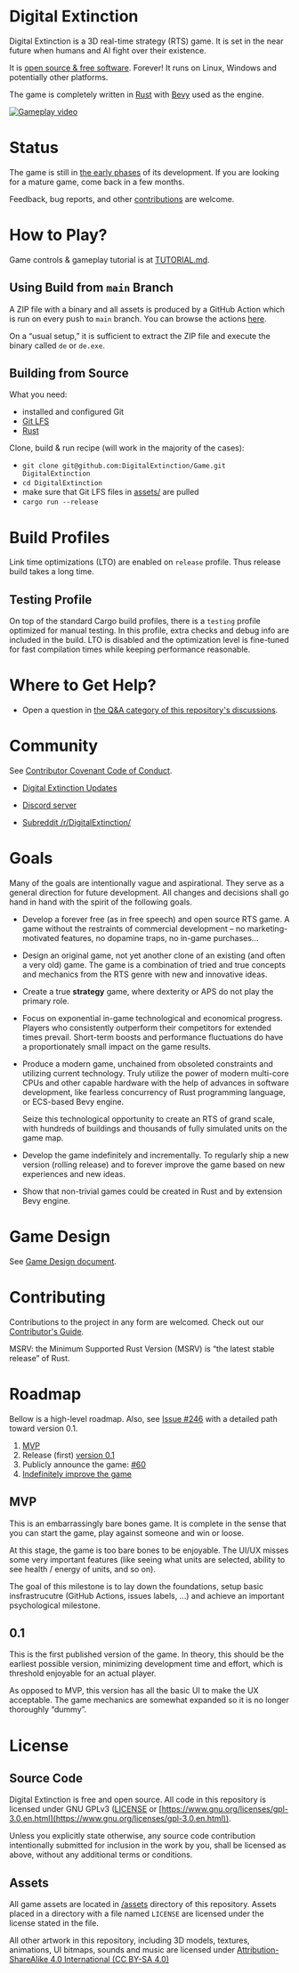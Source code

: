 # Digital Extinction

Digital Extinction is a 3D real-time strategy (RTS) game. It is set in the near
future when humans and AI fight over their existence.

It is [open source & free software](#license). Forever! It runs on Linux,
Windows and potentially other platforms.

The game is completely written in [Rust](https://www.rust-lang.org/) with
[Bevy](https://bevyengine.org/) used as the engine.

[![Gameplay video](video.png)](https://youtu.be/99_xCjOT5ZM)

# Status

The game is still in [the early phases](#roadmap) of its development. If you
are looking for a mature game, come back in a few months.

Feedback, bug reports, and other [contributions](#contributing) are welcome.

# How to Play?

Game controls & gameplay tutorial is at [TUTORIAL.md](/TUTORIAL.md).

## Using Build from `main` Branch

A ZIP file with a binary and all assets is produced by a GitHub Action which is
run on every push to `main` branch. You can browse the actions
[here](https://github.com/DigitalExtinction/Game/actions).

On a “usual setup,” it is sufficient to extract the ZIP file and execute the
binary called `de` or `de.exe`.

## Building from Source

What you need:

* installed and configured Git
* [Git LFS](https://git-lfs.github.com/)
* [Rust](https://www.rust-lang.org/tools/install)

Clone, build & run recipe (will work in the majority of the cases):

* `git clone git@github.com:DigitalExtinction/Game.git DigitalExtinction`
* `cd DigitalExtinction`
* make sure that Git LFS files in [assets/](assets/) are pulled
* `cargo run --release`

# Build Profiles

Link time optimizations (LTO) are enabled on `release` profile. Thus release
build takes a long time.

## Testing Profile

On top of the standard Cargo build profiles, there is a `testing` profile
optimized for manual testing. In this profile, extra checks and debug info are
included in the build. LTO is disabled and the optimization level is fine-tuned
for fast compilation times while keeping performance reasonable.

# Where to Get Help?

* Open a question in [the Q&A category of this repository's
  discussions](https://github.com/DigitalExtinction/Game/discussions/categories/q-a).

# Community

See [Contributor Covenant Code of Conduct](CODE_OF_CONDUCT.md).

* [Digital Extinction Updates](https://mgn.cz/categories/de-updates/)

* [Discord server](https://discord.gg/vHMFuCWGSX)

* [Subreddit /r/DigitalExtinction/](https://www.reddit.com/r/DigitalExtinction/)

# Goals

Many of the goals are intentionally vague and aspirational. They serve as a
general direction for future development. All changes and decisions shall go
hand in hand with the spirit of the following goals.

* Develop a forever free (as in free speech) and open source RTS game. A game
  without the restraints of commercial development – no marketing-motivated
  features, no dopamine traps, no in-game purchases…

* Design an original game, not yet another clone of an existing (and often a
  very old) game. The game is a combination of tried and true concepts and
  mechanics from the RTS genre with new and innovative ideas.

* Create a true **strategy** game, where dexterity or APS do not play the
  primary role.

* Focus on exponential in-game technological and economical progress. Players
  who consistently outperform their competitors for extended times prevail.
  Short-term boosts and performance fluctuations do have a proportionately
  small impact on the game results.

* Produce a modern game, unchained from obsoleted constraints and utilizing
  current technology. Truly utilize the power of modern multi-core CPUs and
  other capable hardware with the help of advances in software development,
  like fearless concurrency of Rust programming language, or ECS-based Bevy
  engine.

  Seize this technological opportunity to create an RTS of grand scale, with
  hundreds of buildings and thousands of fully simulated units on the game map.

* Develop the game indefinitely and incrementally. To regularly ship a new
  version (rolling release) and to forever improve the game based on new
  experiences and new ideas.

* Show that non-trivial games could be created in Rust and by extension Bevy
  engine.

# Game Design

See [Game Design document](/DESIGN.md).

# Contributing

Contributions to the project in any form are welcomed. Check out our
[Contributor's Guide](/CONTRIBUTING.md).

MSRV: the Minimum Supported Rust Version (MSRV) is “the latest stable release”
of Rust.

# Roadmap

Bellow is a high-level roadmap. Also, see [Issue
#246](https://github.com/DigitalExtinction/Game/issues/246) with a detailed
path toward version 0.1.

1. [MVP](https://github.com/DigitalExtinction/Game/milestone/1)
1. Release (first) [version
   0.1](https://github.com/DigitalExtinction/Game/milestone/2)
1. Publicly announce the game:
   [#60](https://github.com/DigitalExtinction/Game/issues/60)
1. [Indefinitely improve the game](/CONTRIBUTING.md#development-process)

## MVP

This is an embarrassingly bare bones game. It is complete in the sense that you
can start the game, play against someone and win or loose.

At this stage, the game is too bare bones to be enjoyable. The UI/UX misses
some very important features (like seeing what units are selected, ability to
see health / energy of units, and so on).

The goal of this milestone is to lay down the foundations, setup basic
insfrastrucutre (GitHub Actions, issues labels, …) and achieve an important
psychological milestone.

## 0.1

This is the first published version of the game. In theory, this should be the
earliest possible version, minimizing development time and effort, which is
threshold enjoyable for an actual player.

As opposed to MVP, this version has all the basic UI to make the UX acceptable.
The game mechanics are somewhat expanded so it is no longer thoroughly “dummy”.

# License

## Source Code

Digital Extinction is free and open source. All code in this repository is
licensed under GNU GPLv3 ([LICENSE](LICENSE) or
[https://www.gnu.org/licenses/gpl-3.0.en.html](https://www.gnu.org/licenses/gpl-3.0.en.html)).

Unless you explicitly state otherwise, any source code contribution
intentionally submitted for inclusion in the work by you, shall be licensed as
above, without any additional terms or conditions.

## Assets

All game assets are located in [/assets](/assets) directory of this repository.
Assets placed in a directory with a file named `LICENSE` are licensed under the
license stated in the file.

All other artwork in this repository, including 3D models, textures,
animations, UI bitmaps, sounds and music are licensed under
[Attribution-ShareAlike 4.0 International (CC BY-SA
4.0)](https://creativecommons.org/licenses/by-sa/4.0/legalcode)
